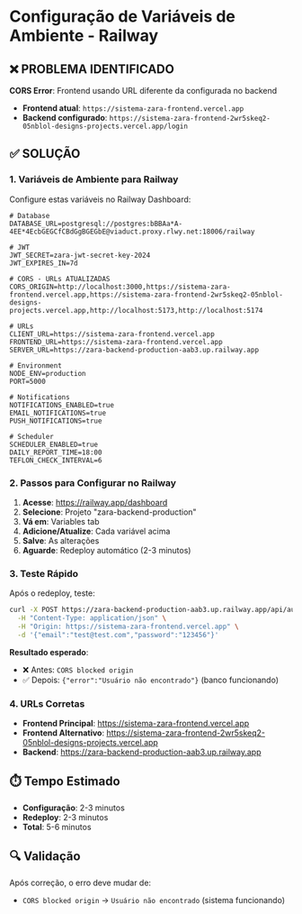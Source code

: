 # Configuração de Variáveis de Ambiente - Railway

## ❌ PROBLEMA IDENTIFICADO
**CORS Error**: Frontend usando URL diferente da configurada no backend

- **Frontend atual**: `https://sistema-zara-frontend.vercel.app`
- **Backend configurado**: `https://sistema-zara-frontend-2wr5skeq2-05nblol-designs-projects.vercel.app/login`

## ✅ SOLUÇÃO

### 1. Variáveis de Ambiente para Railway

Configure estas variáveis no Railway Dashboard:

```env
# Database
DATABASE_URL=postgresql://postgres:bBBAa*A-4EE*4EcbGEGCfCBdGgBGEGbE@viaduct.proxy.rlwy.net:18006/railway

# JWT
JWT_SECRET=zara-jwt-secret-key-2024
JWT_EXPIRES_IN=7d

# CORS - URLs ATUALIZADAS
CORS_ORIGIN=http://localhost:3000,https://sistema-zara-frontend.vercel.app,https://sistema-zara-frontend-2wr5skeq2-05nblol-designs-projects.vercel.app,http://localhost:5173,http://localhost:5174

# URLs
CLIENT_URL=https://sistema-zara-frontend.vercel.app
FRONTEND_URL=https://sistema-zara-frontend.vercel.app
SERVER_URL=https://zara-backend-production-aab3.up.railway.app

# Environment
NODE_ENV=production
PORT=5000

# Notifications
NOTIFICATIONS_ENABLED=true
EMAIL_NOTIFICATIONS=true
PUSH_NOTIFICATIONS=true

# Scheduler
SCHEDULER_ENABLED=true
DAILY_REPORT_TIME=18:00
TEFLON_CHECK_INTERVAL=6
```

### 2. Passos para Configurar no Railway

1. **Acesse**: https://railway.app/dashboard
2. **Selecione**: Projeto "zara-backend-production"
3. **Vá em**: Variables tab
4. **Adicione/Atualize**: Cada variável acima
5. **Salve**: As alterações
6. **Aguarde**: Redeploy automático (2-3 minutos)

### 3. Teste Rápido

Após o redeploy, teste:

```bash
curl -X POST https://zara-backend-production-aab3.up.railway.app/api/auth/login \
  -H "Content-Type: application/json" \
  -H "Origin: https://sistema-zara-frontend.vercel.app" \
  -d '{"email":"test@test.com","password":"123456"}'
```

**Resultado esperado**: 
- ❌ Antes: `CORS blocked origin`
- ✅ Depois: `{"error":"Usuário não encontrado"}` (banco funcionando)

### 4. URLs Corretas

- **Frontend Principal**: https://sistema-zara-frontend.vercel.app
- **Frontend Alternativo**: https://sistema-zara-frontend-2wr5skeq2-05nblol-designs-projects.vercel.app
- **Backend**: https://zara-backend-production-aab3.up.railway.app

## ⏱️ Tempo Estimado
- **Configuração**: 2-3 minutos
- **Redeploy**: 2-3 minutos
- **Total**: 5-6 minutos

## 🔍 Validação

Após correção, o erro deve mudar de:
- `CORS blocked origin` → `Usuário não encontrado` (sistema funcionando)